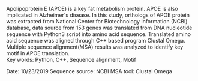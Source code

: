 Apolipoprotein E (APOE) is a key fat metabolism protein. APOE is also implicated in Alzheimer's disease. In this study, orthologs of APOE protein was extracted from National Center for Biotechnology Information (NCBI) database, data source from 153 genes was translated from DNA nucleotide sequence with Python3 script into amino acid sequence. Translated amino acid sequence was aligned through C++ based program Clustal Omega. Multiple sequence alignment(MSA) results was analyzed to identify key motif in APOE translation.  
Key words: Python, C++, Sequence alignment, Motif

Date: 10/23/2019
Sequence source: NCBI
MSA tool: Clustal Omega

